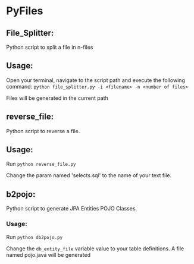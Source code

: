 # PyFiles

## File_Splitter:
Python script to split a file in n-files

## Usage:
Open your terminal, navigate to the script path and execute the following command:
```python file_splitter.py -i <filename> -n <number of files>```

Files will be generated in the current path

## reverse_file:
<p>Python script to reverse a file.

## Usage:
Run ```python reverse_file.py```

Change the param named 'selects.sql' to the name of your text file.

## b2pojo:
Python script to generate JPA Entities POJO Classes.

### Usage:
Run ```python db2pojo.py```

Change the ```db_entity_file``` variable value to your table definitions.
A file named pojo.java will be generated
